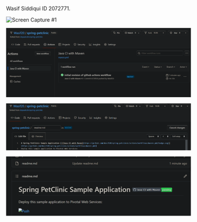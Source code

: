 Wasif Siddiqui ID 2072771.

![Screen Capture #1](images/my-screen-capture.jpg)






![Successful first Build Github Actions](images/pic1.PNG)








![readme.md selected with status badge changed](images/pic2.PNG)













![readme.md selected with status badge changed and passing Maven](images/pic3.PNG)

